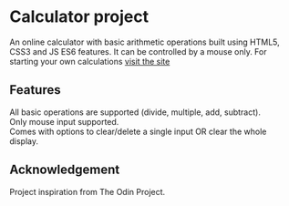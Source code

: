 # Calculator project

An online calculator with basic arithmetic operations built using HTML5, CSS3 and JS ES6 features. It can be controlled by a mouse only. For starting your own calculations [visit the site](https://firkax69.github.io/odin-calculator-2/)

## Features

All basic operations are supported (divide, multiple, add, subtract).<br/>
Only mouse input supported.<br/>
Comes with options to clear/delete a single input OR clear the whole display.<br/>

## Acknowledgement

Project inspiration from The Odin Project.
